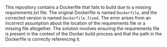 This repository contains a Dockerfile that fails to build due to a missing requirements.txt file. The original Dockerfile is named `Dockerfile`, and the corrected version is named `Dockerfile.fixed`.  The error arises from an incorrect assumption about the location of the requirements file or a missing file altogether.  The solution involves ensuring the requirements file is present in the context of the Docker build process and that the path in the Dockerfile is correctly referencing it.